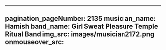 ------
pagination_pageNumber: 2135
musician_name: Hamish
band_name: Girl Sweat Pleasure Temple Ritual Band
img_src: images/musician2172.png
onmouseover_src: 
------